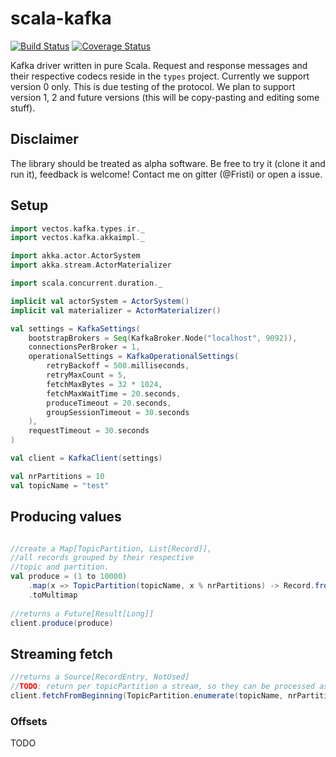 scala-kafka
===

[![Build Status](https://travis-ci.org/vectos/scala-kafka.svg)](https://travis-ci.org/vectos/scala-kafka)
[![Coverage Status](https://coveralls.io/repos/github/vectos/scala-kafka/badge.svg?branch=master)](https://coveralls.io/github/vectos/scala-kafka?branch=master)

Kafka driver written in pure Scala. Request and response messages and their respective codecs reside in the `types` project. Currently we support version 0 only. This is due testing of the protocol. We plan to support version 1, 2 and future versions (this will be copy-pasting and editing some stuff).

## Disclaimer

The library should be treated as alpha software. Be free to try it (clone it and run it), feedback is welcome! Contact me on gitter (@Fristi) or open a issue.

## Setup

```scala
import vectos.kafka.types.ir._
import vectos.kafka.akkaimpl._

import akka.actor.ActorSystem
import akka.stream.ActorMaterializer

import scala.concurrent.duration._

implicit val actorSystem = ActorSystem()
implicit val materializer = ActorMaterializer()

val settings = KafkaSettings(
    bootstrapBrokers = Seq(KafkaBroker.Node("localhost", 9092)),
    connectionsPerBroker = 1,
    operationalSettings = KafkaOperationalSettings(
        retryBackoff = 500.milliseconds,
        retryMaxCount = 5,
        fetchMaxBytes = 32 * 1024,
        fetchMaxWaitTime = 20.seconds,
        produceTimeout = 20.seconds,
        groupSessionTimeout = 30.seconds
    ),
    requestTimeout = 30.seconds
)

val client = KafkaClient(settings)

val nrPartitions = 10
val topicName = "test"
```

## Producing values

```scala

//create a Map[TopicPartition, List[Record]], 
//all records grouped by their respective 
//topic and partition. 
val produce = (1 to 10000)
    .map(x => TopicPartition(topicName, x % nrPartitions) -> Record.fromUtf8StringValue(s"Hello world $x"))
    .toMultimap
    
//returns a Future[Result[Long]]
client.produce(produce)
```

## Streaming fetch

```scala
//returns a Source[RecordEntry, NotUsed]
//TODO: return per topicPartition a stream, so they can be processed async
client.fetchFromBeginning(TopicPartition.enumerate(topicName, nrPartitions))
```

### Offsets

TODO